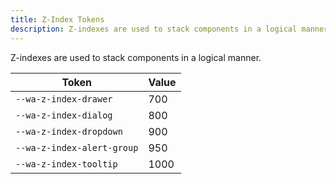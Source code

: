 ```yaml
---
title: Z-Index Tokens
description: Z-indexes are used to stack components in a logical manner.
---
```


Z-indexes are used to stack components in a logical manner.

| Token                      | Value |
| -------------------------- | ----- |
| `--wa-z-index-drawer`      | 700   |
| `--wa-z-index-dialog`      | 800   |
| `--wa-z-index-dropdown`    | 900   |
| `--wa-z-index-alert-group` | 950   |
| `--wa-z-index-tooltip`     | 1000  |
